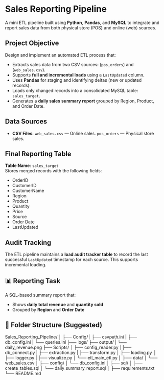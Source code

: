 # Sales Reporting Pipeline

A mini ETL pipeline built using **Python**, **Pandas**, and **MySQL** to integrate and report sales data from both physical store (POS) and online (web) sources.

## Project Objective

Design and implement an automated ETL process that:
- Extracts sales data from two CSV sources: (`pos_orders`) and (`web_sales.csv`).
- Supports **full and incremental loads** using a `LastUpdated` column.
- Uses **Pandas** for staging and identifying deltas (new or updated records).
- Loads only changed records into a consolidated MySQL table: `sales_target`.
- Generates a **daily sales summary report** grouped by Region, Product, and Order Date.

## Data Sources

- **CSV Files**: `web_sales.csv` — Online sales.
                `pos_orders` — Physical store sales.

## Final Reporting Table

**Table Name**: `sales_target`  
Stores merged records with the following fields:
- OrderID
- CustomerID
- CustomerName
- Region
- Product
- Quantity
- Price
- Source
- Order Date
- LastUpdated

## Audit Tracking

The ETL pipeline maintains a **load audit tracker table** to record the last successful `LastUpdated` timestamp for each source. This supports incremental loading.

## 📊 Reporting Task

A SQL-based summary report that:
- Shows **daily total revenue** and **quantity sold**
- Grouped by **Region** and **Order Date**

## 📁 Folder Structure (Suggested)

Sales_Reporting_Pipeline/
│
├── Config/
|   ├── csvpath.ini
|   ├── db_config.ini
|   └── queries.ini
├── logs/
├── output/
|   └── daily_revenue.png
├── Scripts/
│   ├── config_reader.py
|   ├── db_connect.py
|   ├── extraction.py
|   ├── transform.py
│   ├── loading.py
│   ├── logger.py
|   ├── visualize.py
│   └── etl_main_etl.py
│
├── data/
│ └── web_sales.csv
│
├── config/
│ └── db_config.ini
│
├── sql/
│ ├── create_tables.sql
│ └── daily_summary_report.sql
│
├── requirements.txt
└── README.md
